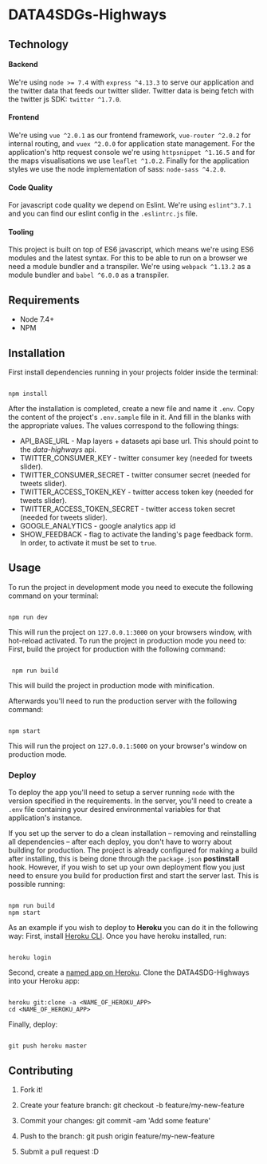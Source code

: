 # DATA4SDGs-Highways

## Technology

#### Backend

We're using `node >= 7.4` with `express ^4.13.3` to serve our application and the twitter data that feeds our twitter slider. Twitter data is being fetch with the twitter js SDK: `twitter ^1.7.0`.

#### Frontend

We're using `vue ^2.0.1` as our frontend framework, `vue-router ^2.0.2` for internal routing, and `vuex ^2.0.0` for application state management.
For the application's http request console we're using `httpsnippet ^1.16.5` and for the maps visualisations we use `leaflet ^1.0.2`. Finally for the application styles we use the node implementation of sass: `node-sass ^4.2.0`.

#### Code Quality

For javascript code quality we depend on Eslint. We're using `eslint^3.7.1`  and you can find our eslint config in the `.eslintrc.js` file.

#### Tooling

This project is built on top of ES6 javascript, which means we're using ES6 modules and the latest syntax. For this to be able to run on a browser we need a module bundler and a transpiler. We're using `webpack ^1.13.2` as a module bundler and `babel ^6.0.0` as a transpiler.

## Requirements

- Node 7.4+
- NPM

## Installation

First install dependencies running in your projects folder inside the terminal:

```

npm install

````
After the installation is completed, create a new file and name it `.env`. Copy the content of the project's `.env.sample` file in it. And fill in the blanks with the appropriate values. The values correspond to the following things:
* API_BASE_URL - Map layers + datasets api base url. This should point to the _data-highways_ api.
* TWITTER_CONSUMER_KEY - twitter consumer key (needed for tweets slider).
* TWITTER_CONSUMER_SECRET - twitter consumer secret (needed for tweets slider).
* TWITTER_ACCESS_TOKEN_KEY - twitter access token key (needed for tweets slider).
* TWITTER_ACCESS_TOKEN_SECRET - twitter access token secret (needed for tweets slider).
* GOOGLE_ANALYTICS - google analytics app id
* SHOW_FEEDBACK - flag to activate the landing's page feedback form. In order, to activate it must be set to `true`.

## Usage
To run the project in development mode you need to execute the following command on your terminal:
```

npm run dev

```
This will run the project on `127.0.0.1:3000`  on your browsers window, with hot-reload activated.
To run the project in production mode you need to:
First, build the project for production with the following command:
```

 npm run build

 ```
 This will build the project in production mode with minification.

 Afterwards you'll need to run the production server with the following command:
 ```

 npm start

 ```
 This will run the project on `127.0.0.1:5000`  on your browser's window on production mode.

### Deploy
To deploy the app you'll need to setup a server running `node` with the version specified in the requirements. In the server, you'll need to create a `.env` file containing your desired environmental variables for that application's instance.

If you set up the server to do a clean installation – removing and reinstalling all dependencies – after each deploy, you don't have to worry about building for production.
The project is already configured for making a build after installing, this is being done through the `package.json` **postinstall** hook.
However, if you wish to set up your own deployment flow you just need to ensure you build for production first and start the server last. This is possible running:

 ```

npm run build
npm start

```
As an example if you wish to deploy to **Heroku** you can do it in the following way:
First, install [Heroku CLI](https://devcenter.heroku.com/articles/heroku-cli). Once you have heroku installed, run:
```

heroku login

```
Second, create a [named app on Heroku](https://devcenter.heroku.com/articles/creating-apps#creating-a-named-app).
Clone the DATA4SDG-Highways into your Heroku app:
```

heroku git:clone -a <NAME_OF_HEROKU_APP>
cd <NAME_OF_HEROKU_APP>

```
Finally, deploy:
```

git push heroku master

```
## Contributing
1. Fork it!

2. Create your feature branch: git checkout -b feature/my-new-feature

3. Commit your changes: git commit -am 'Add some feature'

4. Push to the branch: git push origin feature/my-new-feature

5. Submit a pull request :D

